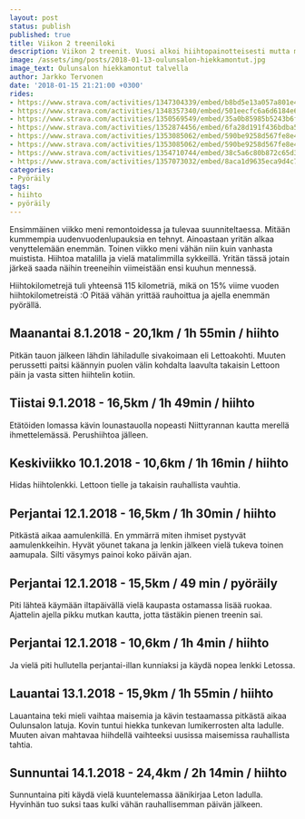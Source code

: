```yaml
---
layout: post
status: publish
published: true
title: Viikon 2 treeniloki
description: Viikon 2 treenit. Vuosi alkoi hiihtopainotteisesti mutta myös yksi pyöräilytreeniksi luokiteltava lenkki mahtui mukaan.
image: /assets/img/posts/2018-01-13-oulunsalon-hiekkamontut.jpg
image_text: Oulunsalon hiekkamontut talvella
author: Jarkko Tervonen
date: '2018-01-15 21:21:00 +0300'
rides:
- https://www.strava.com/activities/1347304339/embed/b8bd5e13a057a801e4f601bb3dac02a190d333e4
- https://www.strava.com/activities/1348357340/embed/501eecfc6a6d6184e63b4ea4ce4e6a26956f8a2a
- https://www.strava.com/activities/1350569549/embed/35a0b85985b5243b6f6b810e2b936f9c9c93784c
- https://www.strava.com/activities/1352874456/embed/6fa28d191f436bdba5b2c62d27c8b059fb816d4d
- https://www.strava.com/activities/1353085062/embed/590be9258d567fe8e44a04c448892658ed53743c
- https://www.strava.com/activities/1353085062/embed/590be9258d567fe8e44a04c448892658ed53743c
- https://www.strava.com/activities/1354710744/embed/38c5a6c80b872c65d3971edf93b87474c30ef897
- https://www.strava.com/activities/1357073032/embed/8aca1d9635eca9d4c76db3d1520cb782d0defc92
categories:
- Pyöräily
tags:
- hiihto
- pyöräily
---
```

Ensimmäinen viikko meni remontoidessa ja tulevaa suunniteltaessa. Mitään kummempia uudenvuodenlupauksia en tehnyt. Ainoastaan yritän alkaa venyttelemään enemmän. Toinen viikko meni vähän niin kuin vanhasta muistista. Hiihtoa matalilla ja vielä matalimmilla sykkeillä. Yritän tässä jotain järkeä saada näihin treeneihin viimeistään ensi kuuhun mennessä.

Hiihtokilometrejä tuli yhteensä 115 kilometriä, mikä on 15% viime vuoden hiihtokilometreistä :O Pitää vähän yrittää rauhoittua ja ajella enemmän pyörällä.

<!-- more -->

## Maanantai 8.1.2018 - 20,1km / 1h 55min / hiihto

Pitkän tauon jälkeen lähdin lähiladulle sivakoimaan eli Lettoakohti. Muuten perussetti paitsi käännyin puolen välin kohdalta laavulta takaisin Lettoon päin ja vasta sitten hiihtelin kotiin.

## Tiistai 9.1.2018 - 16,5km / 1h 49min / hiihto

Etätöiden lomassa kävin lounastauolla nopeasti Niittyrannan kautta merellä ihmettelemässä. Perushiihtoa jälleen.

## Keskiviikko 10.1.2018 - 10,6km / 1h 16min / hiihto

Hidas hiihtolenkki. Lettoon tielle ja takaisin rauhallista vauhtia.

## Perjantai 12.1.2018 - 16,5km / 1h 30min / hiihto

Pitkästä aikaa aamulenkillä. En ymmärrä miten ihmiset pystyvät aamulenkkeihin. Hyvät yöunet takana ja lenkin jälkeen vielä tukeva toinen aamupala. Silti väsymys painoi koko päivän ajan.

## Perjantai 12.1.2018 - 15,5km / 49 min / pyöräily

Piti lähteä käymään iltapäivällä vielä kaupasta ostamassa lisää ruokaa. Ajattelin ajella pikku mutkan kautta, jotta tästäkin pienen treenin sai.

## Perjantai 12.1.2018 - 10,6km / 1h 4min / hiihto

Ja vielä piti hullutella perjantai-illan kunniaksi ja käydä nopea lenkki Letossa.

## Lauantai 13.1.2018 - 15,9km / 1h 55min / hiihto

Lauantaina teki mieli vaihtaa maisemia ja kävin testaamassa pitkästä aikaa Oulunsalon latuja. Kovin tuntui hiekka tunkevan lumikerrosten alta ladulle. Muuten aivan mahtavaa hiihdellä vaihteeksi uusissa maisemissa rauhallista tahtia.

## Sunnuntai 14.1.2018 - 24,4km / 2h 14min / hiihto

Sunnuntaina piti käydä vielä kuuntelemassa äänikirjaa Leton ladulla. Hyvinhän tuo suksi taas kulki vähän rauhallisemman päivän jälkeen.
